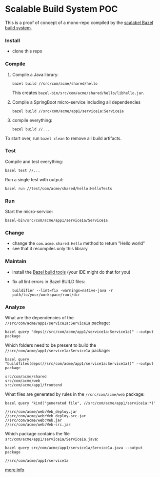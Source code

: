 # Scalable Build System POC

This is a proof of concept of a mono-repo compiled by the
[scalabel Bazel build system](https://bazel.build).

### Install

- clone this repo

### Compile

1. Compile a Java library:

   ```
   bazel build //src/com/acme/shared/hello
   ```

   This creates `bazel-bin/src/com/acme/shared/hello/libhello.jar`.

2. Compile a SpringBoot micro-service including all dependencies

   ```
   bazel build //src/com/acme/app1/service1a:Service1a
   ```

3. compile everything:

   ```
   bazel build //...
   ```

To start over, run `bazel clean` to remove all build artifacts.

### Test

Compile and test everything:

```
bazel test //...
```

Run a single test with output:

```
bazel run //test/com/acme/shared/hello:HelloTests
```

### Run

Start the micro-service:

```
bazel-bin/src/com/acme/app1/service1a/Service1a
```

### Change

- change the `com.acme.shared.Hello` method to return "Hello world"
- see that it recompiles only this library

### Maintain

- install the [Bazel build tools](https://github.com/bazelbuild/buildtools)
  (your IDE might do that for you)
- fix all lint errors in Bazel BUILD files:

      buildifier --lint=fix -warnings=native-java -r path/to/your/workspace/root/dir

### Analyze

What are the dependencies of the `//src/com/acme/app1/service1a:Service1a`
package:

```
bazel query "deps(//src/com/acme/app1/service1a:Service1a)" --output package
```

Which folders need to be present to build the
`//src/com/acme/app1/service1a:Service1a` package:

```
bazel query "buildfiles(deps(//src/com/acme/app1/service1a:Service1a))" --output package

src/com/acme/shared
src/com/acme/web
src/com/acme/app1/frontend
```

What files are generated by rules in the `//src/com/acme/web` package:

```
bazel query 'kind("generated file", //src/com/acme/app1/service1a:*)'

//src/com/acme/web:Web_deploy.jar
//src/com/acme/web:Web_deploy-src.jar
//src/com/acme/web:Web.jar
//src/com/acme/web:Web-src.jar
```

Which package contains the file `src/com/acme/app1/service1a/Service1a.java`:

```
bazel query src/com/acme/app1/service1a/Service1a.java --output package

//src/com/acme/app1/service1a
```

[more info](https://docs.bazel.build/versions/master/query-how-to.html)
